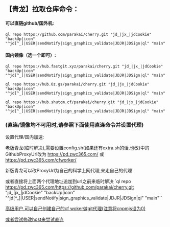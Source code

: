 ## 【青龙】拉取仓库命令：

#### 可以直链github/国外机:
`ql repo https://github.com/parakai/cherry.git "jd_|jx_|jdCookie"  "backUp|icon" "^jd[^_]|USER|sendNotify|sign_graphics_validate|JDJR|JDSign|ql" "main"`

#### 国内镜像（选一个即可）:

`ql repo https://hub.fastgit.xyz/parakai/cherry.git "jd_|jx_|jdCookie"  "backUp|icon" "^jd[^_]|USER|sendNotify|sign_graphics_validate|JDJR|JDSign|ql" "main"`

`ql repo https://hub.0z.gs/parakai/cherry.git "jd_|jx_|jdCookie"  "backUp|icon" "^jd[^_]|USER|sendNotify|sign_graphics_validate|JDJR|JDSign|ql" "main"`

`ql repo https://hub.shutcm.cf/parakai/cherry.git "jd_|jx_|jdCookie"  "backUp|icon" "^jd[^_]|USER|sendNotify|sign_graphics_validate|JDJR|JDSign|ql" "main"`


### (直连/镜像均不可用时,请参照下面使用直连命令并设置代理)

设置代理/国内加速:

老版青龙(临时解决),需要设置config.sh(如果还有extra.sh的话,也改)中的GithubProxyUrl改为
https://pd.zwc365.com/ 或 https://pd.zwc365.com/cfworker/

新版青龙可以改ProxyUrl为自己的科学上网代理,来走自己的代理

或者直接将上面两个代理地址追加到url之前来临时解决
`ql repo https://pd.zwc365.com/https://github.com/parakai/cherry.git "jd_|jx_|jdCookie"  "backUp|icon" "^jd[^_]|USER|sendNotify|sign_graphics_validate|JDJR|JDSign|ql" "main"``

[高级用户,可以自己创建自己的cf woker做git代理(注意将cnpmjs设为0)](https://github.com/hunshcn/gh-proxy#cf-worker%E7%89%88%E6%9C%AC%E9%83%A8%E7%BD%B2)

[或者尝试修改host来尝试直连](https://www.cnblogs.com/jiannanchun/p/15397235.html)